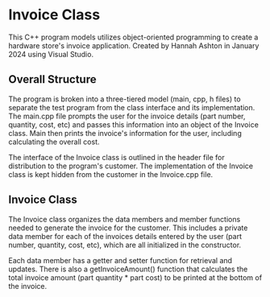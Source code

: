 # Invoice Class
This C++ program models utilizes object-oriented programming to create a hardware store's invoice application.
Created by Hannah Ashton in January 2024 using Visual Studio.

## Overall Structure
The program is broken into a three-tiered model (main, cpp, h files) to separate the test program from the class interface and its implementation. The main.cpp file prompts the user for the invoice details (part number, quantity, cost, etc) and passes this information into an object of the Invoice class. Main then prints the invoice's information for the user, including calculating the overall cost.

The interface of the Invoice class is outlined in the header file for distribution to the program's customer. The implementation of the Invoice class is kept hidden from the customer in the Invoice.cpp file.

## Invoice Class
The Invoice class organizes the data members and member functions needed to generate the invoice for the customer. This includes a private data member for each of the invoices details entered by the user (part number, quantity, cost, etc), which are all initialized in the constructor.

Each data member has a getter and setter function for retrieval and updates. There is also a getInvoiceAmount() function that calculates the total invoice amount (part quantity * part cost) to be printed at the bottom of the invoice.
